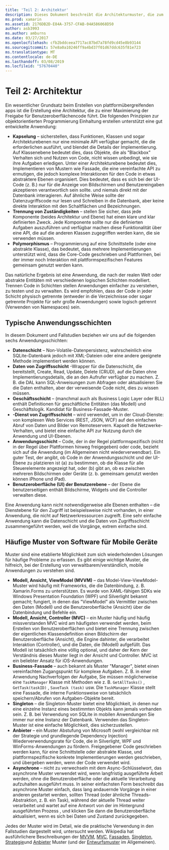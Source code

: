 ```yaml
---
title: 'Teil 2: Architektur'
description: Dieses Dokument beschreibt die Architekturmuster, die zum Erstellen von plattformübergreifenden Anwendungen hilfreich. Es wird erläutert, typische Anwendungsschichten (Datenschicht, Datenzugriffsebene, usw.) und häufige Muster von Software für mobile Geräte (MVVM, MVC, usw.).
ms.prod: xamarin
ms.assetid: 2176DB2D-E84A-3757-CFAB-04A586068D50
author: asb3993
ms.author: amburns
ms.date: 03/27/2017
ms.openlocfilehash: cfb2bddceea7717ac87bd7a78fd9cd45e8b93144
ms.sourcegitcommit: 57e8a0a10246ff9a4bd37f01d67ddc635f81e723
ms.translationtype: MT
ms.contentlocale: de-DE
ms.lasthandoff: 03/08/2019
ms.locfileid: "57670440"
---
```

# <a name="part-2---architecture"></a>Teil 2: Architektur

Ein wesentlicher Grundsatz beim Erstellen von plattformübergreifenden apps ist die Erstellung eine Architektur, die zu einer Maximierung der Freigabe für Benutzeroberflächencode führt. Die folgenden Prinzipien zur objektorientierten Programmierung Einhaltung erstellen unterstützt eine gut entwickelte Anwendung:

-   **Kapselung** – sicherstellen, dass Funktionen, Klassen und sogar Architekturebenen nur eine minimale API verfügbar gemacht, die die erforderlichen ausführt, und blendet die Details der Implementierung. Auf Klassenebene bedeutet dies, dass Objekte, die als "Blackbox" Verhalten sich und Nutzen von Code, nicht wissen unbedingt, wie sie ihre Aufgaben erledigen. Unter einer Architekturebene bedeutet dies, Implementieren von Mustern wie Fassade, die eine vereinfachte API zu ermutigen, die jedoch komplexe Interaktionen für den Code in etwas abstraktere Ebenen organisiert. Dies bedeutet, dass es sich bei der UI-Code (z. B.) nur für die Anzeige von Bildschirmen und Benutzereingaben akzeptieren verantwortlich sein sollte. und niemals direkt mit der Datenbank interagieren. Auf ähnliche Weise sollte der Datenzugriffscode nur lesen und Schreiben in die Datenbank, aber keine direkte Interaktion mit den Schaltflächen und Bezeichnungen.
-   **Trennung von Zuständigkeiten** – stellen Sie sicher, dass jede Komponente (beides Architektur und Ebene) hat einen klare und klar definierten Zweck. Jede Komponente sollte nur die definierten Aufgaben auszuführen und verfügbar machen diese Funktionalität über eine API, die auf die anderen Klassen zugegriffen werden kann, die sie verwenden müssen.
-   **Polymorphismus** – Programmierung auf eine Schnittstelle (oder eine abstrakte Klasse), das bedeutet, dass mehrere Implementierungen unterstützt wird, dass die Core-Code geschrieben und Plattformen, bei der immer noch Interaktion mit plattformspezifischen Features gemeinsam genutzt werden kann.


Das natürliche Ergebnis ist eine Anwendung, die nach der realen Welt oder abstrakte Entitäten mit verschiedenen logischen Schichten modelliert. Trennen Code in Schichten stellen Anwendungen einfacher zu verstehen, zu testen und zu verwalten. Es wird empfohlen, dass der Code in jeder Schicht physisch getrennte (entweder in die Verzeichnisse oder sogar getrennte Projekte für sehr große Anwendungen) sowie logisch getrennt (Verwenden von Namespaces) sein.

 <a name="Typical_Application_Layers" />


## <a name="typical-application-layers"></a>Typische Anwendungsschichten

In diesem Dokument und Fallstudien beziehen wir uns auf die folgenden sechs Anwendungsschichten:

-   **Datenschicht** – Non-Volatile-Datenpersistenz, wahrscheinlich eine SQLite-Datenbank jedoch mit XML-Dateien oder eine andere geeignete Methode implementiert werden können.
-   **Daten von Zugriffsschicht** -Wrapper für die Datenschicht, die bereitstellt, Create, Read, Update, Delete (CRUD), auf die Daten ohne Implementierungsdetails, die an den Aufrufer verfügbar zu machen. Z. B. die DAL kann SQL-Anweisungen zum Abfragen oder aktualisieren Sie die Daten enthalten, aber der verweisende Code nicht, dies zu wissen müssen.
-   **Geschäftsschicht** – (manchmal auch als Business Logic Layer oder BLL) enthält Definitionen für geschäftliche Entitäten (das Modell) und Geschäftslogik. Kandidat für Business-Fassade-Muster.
-   **-Dienst von Zugriffsschicht** – wird verwendet, um in der Cloud-Dienste: von komplexen Web Services (REST, JSON, WCF) auf den einfachen Abruf von Daten und Bilder von Remoteservern. Kapselt die Netzwerke-Verhalten, und bietet eine einfache API zur Nutzung durch die Anwendung und UI-Ebenen.
-   **Anwendungsschicht** – Code, der in der Regel plattformspezifisch (nicht in der Regel über Plattformen hinweg freigegeben) oder code, bezieht sich auf die Anwendung (im Allgemeinen nicht wiederverwendbar). Ein guter Test, der angibt, ob Code in der Anwendungsschicht und der UI-Ebene zu platzieren ist (a) zu bestimmen, ob die Klasse für alle Steuerelemente angezeigt hat, oder (b) gibt an, ob es zwischen mehreren Bildschirmen oder Geräte (z. b. gemeinsam genutzt werden können iPhone und iPad).
-   **Benutzeroberfläche (UI) der Benutzerebene** – der Ebene die benutzerseitigen enthält Bildschirme, Widgets und die Controller verwalten diese.


Eine Anwendung kann nicht notwendigerweise alle Ebenen enthalten – die Dienstebene für den Zugriff ist beispielsweise nicht vorhanden, in einer Anwendung, die nicht auf Netzwerkressourcen zugreift. Eine sehr einfache Anwendung kann die Datenschicht und die Daten von Zugriffsschicht zusammengeführt werden, weil die Vorgänge, extrem einfache sind.

 <a name="Common_Mobile_Software_Patterns" />


## <a name="common-mobile-software-patterns"></a>Häufige Muster von Software für Mobile Geräte

Muster sind eine etablierte Möglichkeit zum sich wiederholenden Lösungen für häufige Probleme zu erfassen. Es gibt einige wichtige Muster, die hilfreich, bei der Erstellung von verwaltbarem/verständlich, mobile Anwendungen zu verstehen sind.

-   **Modell, Ansicht, ViewModel (MVVM)** – das Model-View-ViewModel-Muster wird häufig mit Frameworks, die die Datenbindung, z. B. Xamarin.Forms zu unterstützen. Es wurde von XAML-fähigen SDKs wie Windows Presentation Foundation (WPF) und Silverlight bekannt gemacht; fungiert, in denen das "ViewModel" als Vermittler zwischen den Daten (Modell) und die Benutzeroberfläche (Ansicht) über die Datenbindung und Befehle ein.
-   **Modell, Ansicht, Controller (MVC)** – ein Muster häufig und häufig missverstanden MVC wird am häufigsten verwendet werden, beim Erstellen von Benutzeroberflächen und bietet eine Trennung zwischen der eigentlichen Klassendefinition einen Bildschirm der Benutzeroberfläche (Ansicht), die Engine dahinter, die verarbeitet Interaktion (Controller), und die Daten, die (Modell) aufgefüllt. Das Modell ist tatsächlich eine völlig optional, und daher der Kern der Verständnis dieses Muster liegt in der Ansicht und Controller. MVC ist ein beliebter Ansatz für iOS-Anwendungen.
-   **Business-Fassade** – auch bekannt als Muster "Manager", bietet einen vereinfachten Zugangspunkt für komplexe Aufgaben. Z. B. in einer Anwendung Nachverfolgen der Aufgabe, Sie müssen möglicherweise eine `TaskManager` Klasse mit Methoden wie z. B. `GetAllTasks()` , `GetTask(taskID)` , `SaveTask (task)` usw. Die `TaskManager` Klasse stellt eine Fassade, die interne Funktionsweise von tatsächlich speichern/Abrufen von Aufgaben-Objekte bereit.
-   **Singleton** – die Singleton-Muster bietet eine Möglichkeit, in denen nur eine einzelne Instanz eines bestimmten Objekts kann jemals vorhanden sein. Z. B. bei Verwendung von SQLite in mobilen Anwendungen Sie immer nur eine Instanz der Datenbank. Verwenden das Singleton-Muster ist eine einfache Möglichkeit, dies sicherzustellen.
-   **Anbieter** – ein Muster Abstufung von Microsoft (wohl vergleichbar mit der Strategie und grundlegende Dependency Injection) Wiederverwendungsrate für Code, die in Silverlight, WPF und WinForms-Anwendungen zu fördern. Freigegebener Code geschrieben werden kann, für eine Schnittstelle oder abstrakte Klasse, und plattformspezifische konkrete Implementierungen werden geschrieben, und übergeben werden, wenn der Code verwendet wird.
-   **Asynchrone** – nicht zu verwechseln mit dem Async-Schlüsselwort, das asynchrone Muster verwendet wird, wenn langfristig ausgeführte Arbeit werden, ohne die Benutzeroberfläche oder die aktuelle Verarbeitung aufzuhalten ausgeführt muss. In seiner einfachsten Form beschreibt das asynchrone Muster einfach, dass lang andauernde Vorgänge in einer anderen gestartet werden, sollten Thread (oder ähnliche Threads-Abstraktion, z. B. ein Task), während der aktuelle Thread weiter verarbeitet und wartet auf eine Antwort von der im Hintergrund ausgeführten Prozess , und klicken Sie dann die Benutzeroberfläche aktualisiert, wenn es sich bei Daten und Zustand zurückgegeben.


Jedes der Muster wird im Detail, wie die praktische Verwendung in den Fallstudien dargestellt wird, untersucht werden. Wikipedia hat ausführlichere Beschreibungen der [MVVM](https://en.wikipedia.org/wiki/Model–view–viewmodel), [MVC](https://en.wikipedia.org/wiki/Model–view–controller), [Fassaden](https://en.wikipedia.org/wiki/Facade_pattern), [Singleton](https://en.wikipedia.org/wiki/Singleton_pattern), [Strategie](https://en.wikipedia.org/wiki/Strategy_pattern)und [Anbieter](https://en.wikipedia.org/wiki/Provider_model) Muster (und der [Entwurfsmuster](https://en.wikipedia.org/wiki/Design_Patterns) im Allgemeinen).
